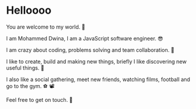 # Helloooo

You are welcome to my world. :wave:

I am Mohammed Dwina, I am a JavaScript software engineer. :sunglasses:	

I am crazy about coding, problems solving and team collaboration. :purple_heart:	

I like to create, build and making new things, briefly I like discovering new useful things. :house_with_garden:	

I also like a social gathering, meet new friends, watching films, football and go to the gym. :soccer:	:film_projector:	

Feel free to get on touch.  :call_me_hand:	

